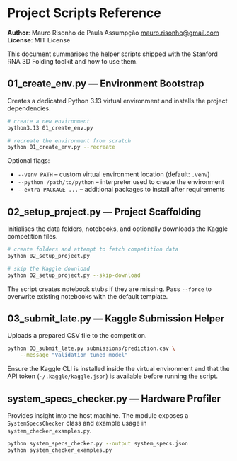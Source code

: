 # Project Scripts Reference

**Author**: Mauro Risonho de Paula Assumpção <mauro.risonho@gmail.com>  
**License**: MIT License

This document summarises the helper scripts shipped with the Stanford RNA 3D
Folding toolkit and how to use them.

## 01_create_env.py — Environment Bootstrap

Creates a dedicated Python 3.13 virtual environment and installs the project
dependencies.

```bash
# create a new environment
python3.13 01_create_env.py

# recreate the environment from scratch
python 01_create_env.py --recreate
```

Optional flags:
- `--venv PATH` – custom virtual environment location (default: `.venv`)
- `--python /path/to/python` – interpreter used to create the environment
- `--extra PACKAGE ...` – additional packages to install after requirements

## 02_setup_project.py — Project Scaffolding

Initialises the data folders, notebooks, and optionally downloads the Kaggle
competition files.

```bash
# create folders and attempt to fetch competition data
python 02_setup_project.py

# skip the Kaggle download
python 02_setup_project.py --skip-download
```

The script creates notebook stubs if they are missing. Pass `--force` to
overwrite existing notebooks with the default template.

## 03_submit_late.py — Kaggle Submission Helper

Uploads a prepared CSV file to the competition.

```bash
python 03_submit_late.py submissions/prediction.csv \
    --message "Validation tuned model"
```

Ensure the Kaggle CLI is installed inside the virtual environment and that the
API token (`~/.kaggle/kaggle.json`) is available before running the script.

## system_specs_checker.py — Hardware Profiler

Provides insight into the host machine. The module exposes a `SystemSpecsChecker`
class and example usage in `system_checker_examples.py`.

```bash
python system_specs_checker.py --output system_specs.json
python system_checker_examples.py
```
